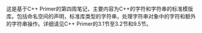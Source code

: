 这是基于C++ Primer的第四周笔记，主要内容为C++的字符和字符串的标准模版库。包括命名空间的声明，标准库类型的字符串，处理字符串对象中的字符和额外的字符串操作。详细请见C++ Primer的3.1节至3.2节和9.5节。

